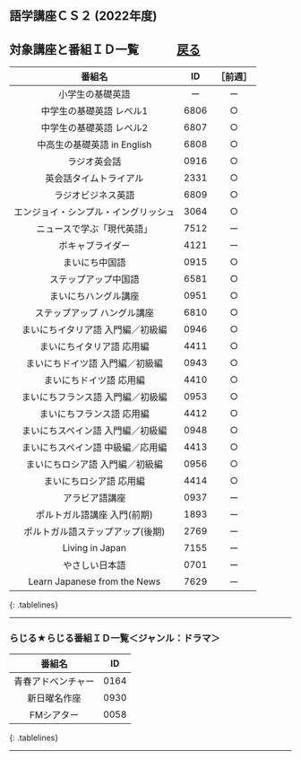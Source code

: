 ## 語学講座ＣＳ２ (2022年度)  
## 対象講座と番組ＩＤ一覧　　　    [戻る](https://csreviser.github.io/CaptureStream2/) 
<style>
.tablelines table, .tablelines td, .tablelines th {
        border: 1px solid black;
        }
</style>

|番組名|ID|［前週］|
|:-------------:|:-------------:|:-------------:|
|小学生の基礎英語|ー|ー|
|中学生の基礎英語 レベル1|6806|○|
| 中学生の基礎英語 レベル2 |	6807 |○|
| 中高生の基礎英語 in English |	6808 |○| 
| ラジオ英会話 |	0916 |○|
| 英会話タイムトライアル |	2331 |○|
| ラジオビジネス英語 |	6809 |○|
| エンジョイ・シンプル・イングリッシュ |	3064 |○|
| ニュースで学ぶ「現代英語」| 	7512 |ー|
| ボキャブライダー |	4121 |ー|
| まいにち中国語 |	0915 |○|
| ステップアップ中国語 | 	6581 |○|
| まいにちハングル講座 |	0951 |○|
| ステップアップ ハングル講座 | 	6810 |○|
| まいにちイタリア語 入門編／初級編 | 	0946 |○|
| まいにちイタリア語 応用編 |	4411 |○|
| まいにちドイツ語 入門編／初級編 |	0943 |○|
| まいにちドイツ語 応用編 |	4410 |○|
| まいにちフランス語 入門編／初級編  |	0953 |○|
| まいにちフランス語 応用編  |	4412 |○|
| まいにちスペイン語 入門編／初級編 |	0948 |○|
| まいにちスペイン語 中級編／応用編 |	4413 |○|
| まいにちロシア語 入門編／初級編 	| 0956 |○|
| まいにちロシア語 応用編 	|4414 |○|
| アラビア語講座 |	0937 |ー|
| ポルトガル語講座 入門(前期) |	1893 |ー|
| ポルトガル語ステップアップ(後期)  | 	2769 |ー|
| Living in Japan | 7155 |ー|
| やさしい日本語  | 0701 |ー|
| Learn Japanese from the News  | 7629 |ー|
{: .tablelines}

***

### らじる★らじる番組ＩＤ一覧＜ジャンル：ドラマ＞
<style>
.tablelines table, .tablelines td, .tablelines th {
        border: 1px solid black;
        }
</style>
| 番組名  |	ID |
|:-------------:|:-------------:|
|青春アドベンチャー | 0164 |
|新日曜名作座 | 0930 |
|FMシアター | 0058 |
{: .tablelines}

*** 
 <link rel="shortcut icon" type="image/x-icon" href="https://avatars.githubusercontent.com/u/46049273?v=4">
 <meta name="twitter:image:src" content="https://avatars.githubusercontent.com/u/46049273?v=4">
